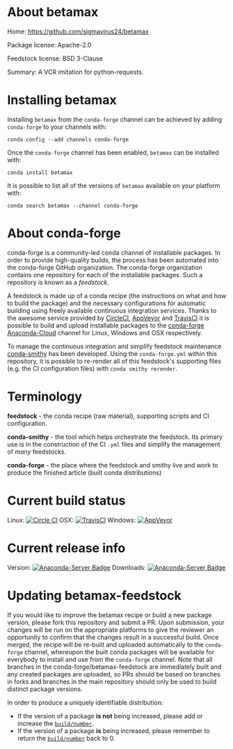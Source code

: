 About betamax
=============

Home: https://github.com/sigmavirus24/betamax

Package license: Apache-2.0

Feedstock license: BSD 3-Clause

Summary: A VCR imitation for python-requests.



Installing betamax
==================

Installing `betamax` from the `conda-forge` channel can be achieved by adding `conda-forge` to your channels with:

```
conda config --add channels conda-forge
```

Once the `conda-forge` channel has been enabled, `betamax` can be installed with:

```
conda install betamax
```

It is possible to list all of the versions of `betamax` available on your platform with:

```
conda search betamax --channel conda-forge
```



About conda-forge
=================

conda-forge is a community-led conda channel of installable packages.
In order to provide high-quality builds, the process has been automated into the
conda-forge GitHub organization. The conda-forge organization contains one repository
for each of the installable packages. Such a repository is known as a *feedstock*.

A feedstock is made up of a conda recipe (the instructions on what and how to build
the package) and the necessary configurations for automatic building using freely
available continuous integration services. Thanks to the awesome service provided by
[CircleCI](https://circleci.com/), [AppVeyor](http://www.appveyor.com/)
and [TravisCI](https://travis-ci.org/) it is possible to build and upload installable
packages to the [conda-forge](https://anaconda.org/conda-forge)
[Anaconda-Cloud](http://docs.anaconda.org/) channel for Linux, Windows and OSX respectively.

To manage the continuous integration and simplify feedstock maintenance
[conda-smithy](http://github.com/conda-forge/conda-smithy) has been developed.
Using the ``conda-forge.yml`` within this repository, it is possible to re-render all of
this feedstock's supporting files (e.g. the CI configuration files) with ``conda smithy rerender``.


Terminology
===========

**feedstock** - the conda recipe (raw material), supporting scripts and CI configuration.

**conda-smithy** - the tool which helps orchestrate the feedstock.
                   Its primary use is in the construction of the CI ``.yml`` files
                   and simplify the management of *many* feedstocks.

**conda-forge** - the place where the feedstock and smithy live and work to
                  produce the finished article (built conda distributions)

Current build status
====================

Linux: [![Circle CI](https://circleci.com/gh/conda-forge/betamax-feedstock.svg?style=shield)](https://circleci.com/gh/conda-forge/betamax-feedstock)
OSX: [![TravisCI](https://travis-ci.org/conda-forge/betamax-feedstock.svg?branch=master)](https://travis-ci.org/conda-forge/betamax-feedstock)
Windows: [![AppVeyor](https://ci.appveyor.com/api/projects/status/github/conda-forge/betamax-feedstock?svg=True)](https://ci.appveyor.com/project/conda-forge/betamax-feedstock/branch/master)

Current release info
====================
Version: [![Anaconda-Server Badge](https://anaconda.org/conda-forge/betamax/badges/version.svg)](https://anaconda.org/conda-forge/betamax)
Downloads: [![Anaconda-Server Badge](https://anaconda.org/conda-forge/betamax/badges/downloads.svg)](https://anaconda.org/conda-forge/betamax)


Updating betamax-feedstock
==========================

If you would like to improve the betamax recipe or build a new
package version, please fork this repository and submit a PR. Upon submission,
your changes will be run on the appropriate platforms to give the reviewer an
opportunity to confirm that the changes result in a successful build. Once
merged, the recipe will be re-built and uploaded automatically to the
`conda-forge` channel, whereupon the built conda packages will be available for
everybody to install and use from the `conda-forge` channel.
Note that all branches in the conda-forge/betamax-feedstock are
immediately built and any created packages are uploaded, so PRs should be based
on branches in forks and branches in the main repository should only be used to
build distinct package versions.

In order to produce a uniquely identifiable distribution:
 * If the version of a package **is not** being increased, please add or increase
   the [``build/number``](http://conda.pydata.org/docs/building/meta-yaml.html#build-number-and-string).
 * If the version of a package **is** being increased, please remember to return
   the [``build/number``](http://conda.pydata.org/docs/building/meta-yaml.html#build-number-and-string)
   back to 0.
